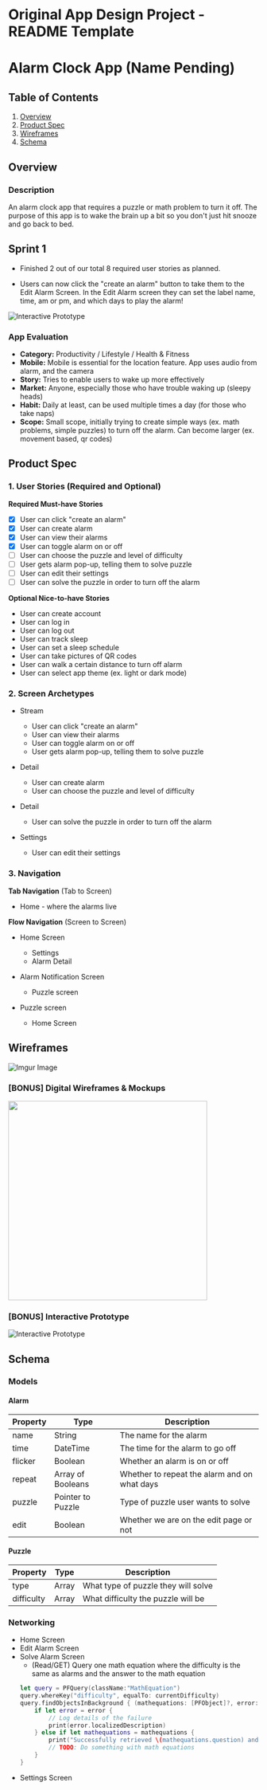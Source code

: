 Original App Design Project - README Template
===

# Alarm Clock App (Name Pending)

## Table of Contents
1. [Overview](#Overview)
1. [Product Spec](#Product-Spec)
1. [Wireframes](#Wireframes)
2. [Schema](#Schema)

## Overview
### Description
An alarm clock app that requires a puzzle or math problem to turn it off. The purpose of this app is to wake the brain up a bit so you don't just hit snooze and go back to bed.

## Sprint 1

- Finished 2 out of our total 8 required user stories as planned.

- Users can now click the "create an alarm" button to take them to the Edit Alarm Screen. In the Edit Alarm screen they can set the label name, time, am or pm, and which days to play the alarm!

<img src='http://g.recordit.co/fESuVzOXtz.gif' width='' alt='Interactive Prototype' />

### App Evaluation
- **Category:** Productivity / Lifestyle / Health & Fitness
- **Mobile:** Mobile is essential for the location feature. App uses audio from alarm, and the camera
- **Story:** Tries to enable users to wake up more effectively
- **Market:** Anyone, especially those who have trouble waking up (sleepy heads)
- **Habit:** Daily at least, can be used multiple times a day (for those who take naps) 
- **Scope:** Small scope, initially trying to create simple ways (ex. math problems, simple puzzles) to turn off the alarm. Can become larger (ex. movement based, qr codes)

## Product Spec

### 1. User Stories (Required and Optional)

**Required Must-have Stories**

- [X] User can click "create an alarm"
- [X] User can create alarm
- [X] User can view their alarms
- [X] User can toggle alarm on or off
- [ ] User can choose the puzzle and level of difficulty
- [ ] User gets alarm pop-up, telling them to solve puzzle
- [ ] User can edit their settings
- [ ] User can solve the puzzle in order to turn off the alarm

**Optional Nice-to-have Stories**

* User can create account
* User can log in
* User can log out
* User can track sleep
* User can set a sleep schedule
* User can take pictures of QR codes
* User can walk a certain distance to turn off alarm
* User can select app theme (ex. light or dark mode)

### 2. Screen Archetypes

* Stream
   * User can click "create an alarm"
   * User can view their alarms
   * User can toggle alarm on or off
   * User gets alarm pop-up, telling them to solve puzzle
   
* Detail
   * User can create alarm
   * User can choose the puzzle and level of difficulty

* Detail
   * User can solve the puzzle in order to turn off the alarm

* Settings
   * User can edit their settings

### 3. Navigation

**Tab Navigation** (Tab to Screen)

* Home - where the alarms live

**Flow Navigation** (Screen to Screen)

* Home Screen
   * Settings
   * Alarm Detail

* Alarm Notification Screen
   * Puzzle screen

* Puzzle screen
   * Home Screen


## Wireframes
![Imgur Image](https://i.imgur.com/3MXUtvC.png)

### [BONUS] Digital Wireframes & Mockups
<img src="https://media.discordapp.net/attachments/830466340887330816/830518532873125898/8951376c8780d1d529fc7c1ef2920fc2.png" width=400>

### [BONUS] Interactive Prototype
<img src='http://g.recordit.co/071Mwnjz57.gif' width='' alt='Interactive Prototype' />

## Schema 

### Models

#### Alarm

Property  | Type | Description
------------ | ------- | --------------|
name | String | The name for the alarm
time | DateTime | The time for the alarm to go off
flicker | Boolean | Whether an alarm is on or off
repeat | Array of Booleans | Whether to repeat the alarm and on what days
puzzle | Pointer to Puzzle | Type of puzzle user wants to solve
edit | Boolean | Whether we are on the edit page or not


#### Puzzle

Property  | Type | Description
------------ | ------- | --------------|
type | Array | What type of puzzle they will solve
difficulty | Array | What difficulty the puzzle will be

### Networking
* Home Screen
* Edit Alarm Screen
* Solve Alarm Screen
   * (Read/GET) Query one math equation where the difficulty is the same as alarms and the answer to the math equation
  ```swift
  let query = PFQuery(className:"MathEquation")
  query.whereKey("difficulty", equalTo: currentDifficulty)
  query.findObjectsInBackground { (mathequations: [PFObject]?, error: Error?) in
      if let error = error {
          // Log details of the failure
          print(error.localizedDescription)
      } else if let mathequations = mathequations {
          print("Successfully retrieved \(mathequations.question) and \(mathequations.answer).")
          // TODO: Do something with math equations
      }
  }
  ```
* Settings Screen


